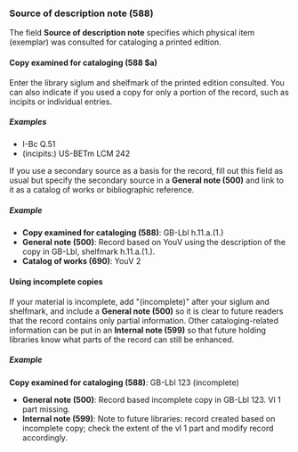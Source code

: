 ### Source of description note (588)  

The field **Source of description note** specifies which physical item (exemplar) was consulted for cataloging a printed edition.

#### Copy examined for cataloging (588 $a)

Enter the library siglum and shelfmark of the printed edition consulted. You can also indicate if you used a copy for
only a portion of the record, such as incipits or individual entries.  

##### Examples

- I-Bc Q.51
- (incipits:) US-BETm LCM 242

If you use a secondary source as a basis for the record, fill out this field as usual but specify the secondary source
in a **General note (500)** and link to it as a catalog of works or bibliographic reference.

##### Example

- **Copy examined for cataloging (588)**: GB-Lbl h.11.a.(1.)
- **General note (500)**: Record based on YouV using the description of the copy in GB-Lbl, shelfmark h.11.a.(1.).
- **Catalog of works (690)**: YouV 2  

#### Using incomplete copies  

If your material is incomplete, add "(incomplete)" after your siglum and shelfmark, and include a **General note (500)** so it is clear to future readers that the record contains only partial information. Other cataloging-related information can be put in an **Internal note (599)** so that future holding libraries know what parts of the record can still be enhanced.  

##### Example

**Copy examined for cataloging (588)**: GB-Lbl 123 (incomplete)
- **General note (500)**: Record based incomplete copy in GB-Lbl 123. Vl 1 part missing.
- **Internal note (599)**: Note to future libraries: record created based on incomplete copy; check the extent of the vl 1 part and modify record accordingly.  
